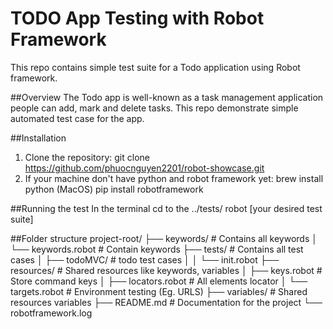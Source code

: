 # TODO App Testing with Robot Framework

This repo contains simple test suite for a Todo application using Robot framework.

##Overview
The Todo app is well-known as a task management application people can add, mark and delete tasks.
This repo demonstrate simple automated test case for the app.

##Installation
1. Clone the repository:
    git clone https://github.com/phuocnguyen2201/robot-showcase.git
2. If your machine don't have python and robot framework yet:
    brew install python (MacOS)
    pip install robotframework

##Running the test
In the terminal cd to the ../tests/
robot [your desired test suite]

##Folder structure
project-root/
├── keywords/               # Contains all keywords
│   └── keywords.robot      # Contain keywords
├── tests/                  # Contains all test cases
│   ├── todoMVC/            # todo test cases
│   │   └── init.robot
├── resources/              # Shared resources like keywords, variables
│   ├── keys.robot          # Store command keys
│   ├── locators.robot      # All elements locator
│   └── targets.robot       # Environment testing (Eg. URLS)
├── variables/              # Shared resources variables
├── README.md               # Documentation for the project
└── robotframework.log 
